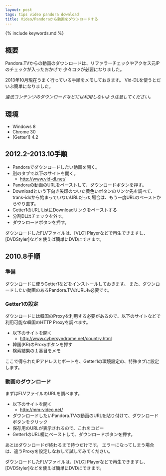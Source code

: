 ```yaml
---
layout: post
tags: tips video pandora download
title: Video/Pandoraから動画をダウンロードする
---
```

{% include keywords.md %}

## 概要

Pandora.TVからの動画のダウンロードは、リファラーチェックやアクセス元IPのチェックが入ったおかげで
少々コツが必要になりました。

2013年10月現在うまく行っている手順をメモしておきます。
Vid-DLを使うとだいぶ簡単になりました。

*違法コンテンツのダウンロードなどには利用しないよう注意してください。*

## 環境

* Windows 8
* Chrome 30
* [Getter1] 4.2

## 2012.2-2013.10手順

- Pandoraでダウンロードしたい動画を開く。
- 別のタブで以下のサイトを開く。
    - <http://www.vid-dl.net/>
- Pandoraの動画のURLをペーストして、ダウンロードボタンを押す。
- Downloadという下向き矢印のついた黄色いボタンのリンク先を調べて、
  trans-idxから始まっていないURLだった場合は、もう一度URLのペーストからやり直す。
- Getter1のURL ListにDownloadリンクをペーストする
- 分割DLはチェックを外す。
- ダウンロードボタンを押す。

ダウンロードしたFLVファイルは、[VLC] Playerなどで再生できますし、
[DVDStyler]などを使えば簡単にDVDにできます。

## 2010.8手順

### 準備

ダウンロードに使うGetter1などをインストールしておきます。
また、ダウンロードしたい動画のあるPandora.TVのURLも必要です。

### Getter1の設定

ダウンロードには韓国のProxyを利用する必要があるので、以下のサイトなどで利用可能な韓国のHTTP Proxyを調べます。

- 以下のサイトを開く
    - <http://www.cybersyndrome.net/country.html>
- 韓国(KR)のProxyボタンを押す
- 検索結果の１番目をメモ

ここで得られたIPアドレスとポートを、Getter1の環境設定の、特殊タブに設定します。

### 動画のダウンロード

まずはFLVファイルのURLを調べます。

- 以下のサイトを開く
    - <http://mm-video.net/>
- ダウンロードしたいPandora.TVの動画のURLを貼り付けて、ダウンロードボタンをクリック
- 保存用のURLが表示されるので、これをコピー
- Getter1のURL欄にペーストして、ダウンロードボタンを押す。

あとはダウンロードが終わるまで待つだけです。
エラーになってしまう場合は、違うProxyを設定しなおして試してみてください。

ダウンロードしたFLVファイルは、[VLC] Playerなどで再生できますし、
[DVDStyler]などを使えば簡単にDVDにできます。
